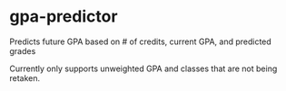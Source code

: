 # gpa-predictor
Predicts future GPA based on # of credits, current GPA, and predicted grades

Currently only supports unweighted GPA and classes that are not being retaken.
